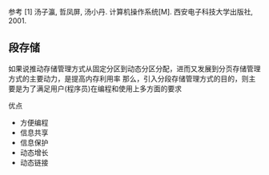 参考
[1] 汤子瀛, 哲凤屏, 汤小丹. 计算机操作系统[M]. 西安电子科技大学出版社, 2001.

## 段存储
如果说推动存储管理方式从固定分区到动态分区分配，进而又发展到分页存储管理方式的主要动力，是提高内存利用率
那么，引入分段存储管理方式的目的，则主要是为了满足用户(程序员)在编程和使用上多方面的要求

优点
- 方便编程
- 信息共享
- 信息保护
- 动态增长
- 动态链接